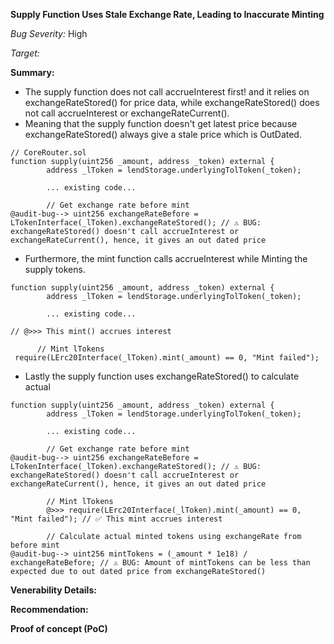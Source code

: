 **Supply Function Uses Stale Exchange Rate, Leading to Inaccurate Minting**

_Bug Severity:_ High

_Target:_


**Summary:**
- The supply function does not call accrueInterest first! and it relies on exchangeRateStored() for price data, while exchangeRateStored() does not call accrueInterest or exchangeRateCurrent().
- Meaning that the supply function doesn't get latest price because exchangeRateStored() always give a stale price which is OutDated.

```solidity
// CoreRouter.sol
function supply(uint256 _amount, address _token) external {
        address _lToken = lendStorage.underlyingTolToken(_token);

        ... existing code...

        // Get exchange rate before mint
@audit-bug--> uint256 exchangeRateBefore = LTokenInterface(_lToken).exchangeRateStored(); // ⚠️ BUG: exchangeRateStored() doesn't call accrueInterest or exchangeRateCurrent(), hence, it gives an out dated price
```

- Furthermore, the mint function calls accrueInterest while Minting the supply tokens.

```solidity
function supply(uint256 _amount, address _token) external {
        address _lToken = lendStorage.underlyingTolToken(_token);

        ... existing code...

// @>>> This mint() accrues interest

      // Mint lTokens 
 require(LErc20Interface(_lToken).mint(_amount) == 0, "Mint failed");

```

- Lastly the supply function uses exchangeRateStored() to calculate actual 

```solidity
function supply(uint256 _amount, address _token) external {
        address _lToken = lendStorage.underlyingTolToken(_token);

        ... existing code...

        // Get exchange rate before mint
@audit-bug--> uint256 exchangeRateBefore = LTokenInterface(_lToken).exchangeRateStored(); // ⚠️ BUG: exchangeRateStored() doesn't call accrueInterest or exchangeRateCurrent(), hence, it gives an out dated price

        // Mint lTokens
        @>>> require(LErc20Interface(_lToken).mint(_amount) == 0, "Mint failed"); // ✅ This mint accrues interest

        // Calculate actual minted tokens using exchangeRate from before mint
@audit-bug--> uint256 mintTokens = (_amount * 1e18) / exchangeRateBefore; // ⚠️ BUG: Amount of mintTokens can be less than expected due to out dated price from exchangeRateStored()

```

**Venerability Details:**


**Recommendation:**


**Proof of concept (PoC)**
